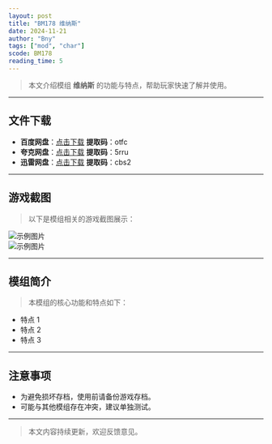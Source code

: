```yaml
---
layout: post
title: "BM178 维纳斯"
date: 2024-11-21
author: "Bny"
tags: ["mod", "char"]
scode: BM178
reading_time: 5
---
```


> 本文介绍模组 **维纳斯** 的功能与特点，帮助玩家快速了解并使用。

---





## 文件下载
- **百度网盘**：[点击下载](https://pan.baidu.com/s/1y_dgwCqXt0tzrob0TlvsXw?pwd=otfc)  **提取码**：otfc  
- **夸克网盘**：[点击下载](https://pan.quark.cn/s/05827505b689?pwd=5rru)  **提取码**：5rru  
- **迅雷网盘**：[点击下载](https://pan.xunlei.com/s/VOCCbhf8xnbF32yOtVooWDjgA1?pwd=cbs2)  **提取码**：cbs2  

---

## 游戏截图
> 以下是模组相关的游戏截图展示：

![示例图片](https://example.com/screenshot1.jpg)  
![示例图片](https://example.com/screenshot2.jpg)

---

## 模组简介
> 本模组的核心功能和特点如下：
- 特点 1
- 特点 2
- 特点 3

---

## 注意事项
- 为避免损坏存档，使用前请备份游戏存档。
- 可能与其他模组存在冲突，建议单独测试。

---

> 本文内容持续更新，欢迎反馈意见。
